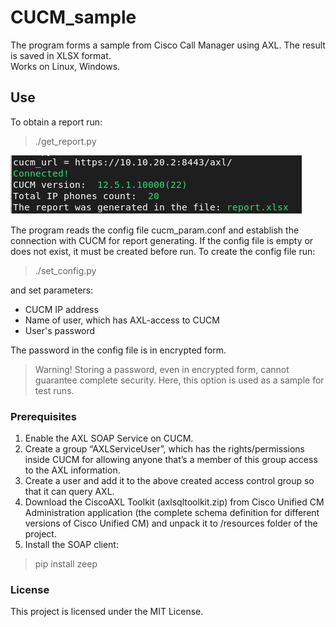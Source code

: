 # CUCM_sample
The program forms a sample from Cisco Call Manager using AXL. The result is saved in XLSX format.</br>
Works on Linux, Windows.

## Use
To obtain a report run:</br>
>./get_report.py

![](/screenshot/scrsht.png)

The program reads the config file cucm_param.conf  and establish the connection with CUCM for report generating.
If the config file is empty or does not exist, it must be created before run.
To create the config file run:</br>
>./set_config.py

and set parameters:
- CUCM IP address
- Name of user, which has AXL-access to CUCM
- User's password

The password in the config file is in encrypted form.

>Warning!
>Storing a password, even in encrypted form, cannot guarantee complete security.
>Here, this option is used as a sample for test runs.

### Prerequisites

1. Enable the AXL SOAP Service on CUCM.
2. Create a group “AXLServiceUser”, which has the rights/permissions inside CUCM for allowing
   anyone that’s a member of this group access to the AXL information.
3. Create a user and add it to the above created access control group so that it can query AXL.
4. Download the CiscoAXL Toolkit (axlsqltoolkit.zip) from Cisco Unified CM Administration 
   application (the complete schema definition for different versions of Cisco Unified CM)
   and unpack it to /resources folder of the project.
5. Install the SOAP client:</br>
>pip install zeep

### License

This project is licensed under the MIT License.

